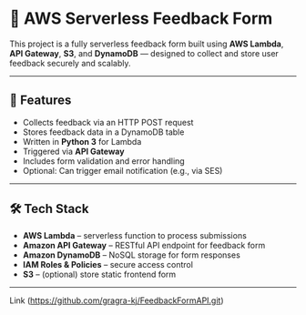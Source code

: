 # 📝 AWS Serverless Feedback Form

This project is a fully serverless feedback form built using **AWS Lambda**, **API Gateway**, **S3**, and **DynamoDB** — designed to collect and store user feedback securely and scalably.

---

## 🚀 Features

- Collects feedback via an HTTP POST request
- Stores feedback data in a DynamoDB table
- Written in **Python 3** for Lambda
- Triggered via **API Gateway**
- Includes form validation and error handling
- Optional: Can trigger email notification (e.g., via SES)

---

## 🛠 Tech Stack

- **AWS Lambda** – serverless function to process submissions
- **Amazon API Gateway** – RESTful API endpoint for feedback form
- **Amazon DynamoDB** – NoSQL storage for form responses
- **IAM Roles & Policies** – secure access control
- **S3** – (optional) store static frontend form

---

Link (https://github.com/gragra-kj/FeedbackFormAPI.git)

